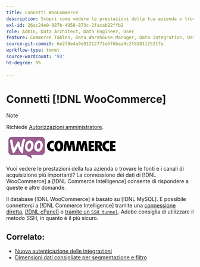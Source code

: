 ```yaml
---
title: Connetti WooCommerce
description: Scopri come vedere le prestazioni della tua azienda o trovare le fonti e i canali di acquisizione più importanti.
exl-id: 26ac24e0-087b-4958-873c-2facab22ffb2
role: Admin, Data Architect, Data Engineer, User
feature: Commerce Tables, Data Warehouse Manager, Data Integration, Data Import/Export
source-git-commit: 6e2f9e4a9e91212771e6f6baa8c2f8101125217a
workflow-type: tm+mt
source-wordcount: '93'
ht-degree: 0%

---
```


# Connetti [!DNL WooCommerce]

>[!NOTE]
>
>Richiede [Autorizzazioni amministratore](../../../administrator/user-management/user-management.md).

![](../../../assets/WooCommerce-Logo.jpg)

Vuoi vedere le prestazioni della tua azienda o trovare le fonti e i canali di acquisizione più importanti? La connessione dei dati di [!DNL WooCommerce] a [!DNL Commerce Intelligence] consente di rispondere a queste e altre domande.

Il database [!DNL WooCommerce] è basato su [!DNL MySQL]. È possibile connettersi a [!DNL Commerce Intelligence] tramite una [connessione diretta](../integrations/mysql-via-a-direct-connection.md), [[!DNL cPanel]](../integrations/mysql-via-cpanel.md) o [ tramite un `SSH tunnel`](../integrations/mysql-via-ssh-tunnel.md). Adobe consiglia di utilizzare il metodo SSH, in quanto è il più sicuro.

## Correlato:

* [Nuova autenticazione delle integrazioni](https://experienceleague.adobe.com/docs/commerce-knowledge-base/kb/how-to/mbi-reauthenticating-integrations.html)
* [Dimensioni dati consigliate per segmentazione e filtro](../../../best-practices/segment-filter.md)
